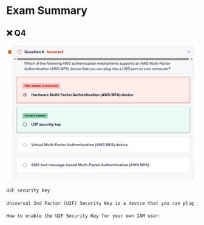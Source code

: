 # Exam Summary

## ❌ Q4

![stephan-q4](images/stephan-q4.png)

```md
U2F security key

Universal 2nd Factor (U2F) Security Key is a device that you can plug into a USB port on your computer. U2F is an open authentication standard hosted by the FIDO Alliance. When you enable a U2F security key, you sign in by entering your credentials and then tapping the device instead of manually entering a code.

How to enable the U2F Security Key for your own IAM user:
```
